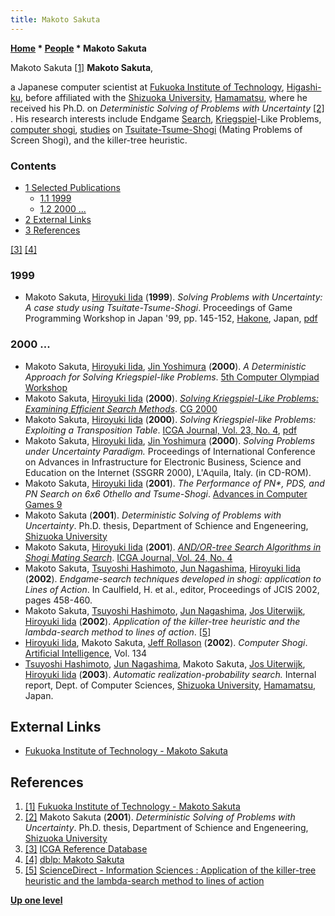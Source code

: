 ```yaml
---
title: Makoto Sakuta
---
```

**[Home](Home "Home") \* [People](People "People") \* Makoto Sakuta**



 [](http://www.fit.ac.jp/research/search/profile/edit_lang_division/E/id/103) Makoto Sakuta <a id="cite-note-1" href="#cite-ref-1">[1]</a> 
**Makoto Sakuta**,  

a Japanese computer scientist at [Fukuoka Institute of Technology](https://en.wikipedia.org/wiki/Fukuoka_Institute_of_Technology), [Higashi-ku](https://en.wikipedia.org/wiki/Higashi-ku,_Fukuoka), before affiliated with the [Shizuoka University](https://en.wikipedia.org/wiki/Shizuoka_University), [Hamamatsu](https://en.wikipedia.org/wiki/Hamamatsu,_Shizuoka), where he received his Ph.D. on *Deterministic Solving of Problems with Uncertainty* <a id="cite-note-2" href="#cite-ref-2">[2]</a> . His research interests include Endgame [Search](Search "Search"), [Kriegspiel](KriegSpiel "KriegSpiel")-Like Problems, [computer shogi](Shogi "Shogi"), [studies](Chess_Problems,_Compositions_and_Studies "Chess Problems, Compositions and Studies") on [Tsuitate-Tsume-Shogi](https://en.wikipedia.org/wiki/Tsumeshogi) (Mating Problems of Screen Shogi), and the killer-tree heuristic. 



### Contents


* [1 Selected Publications](#selected-publications)
	+ [1.1 1999](#1999)
	+ [1.2 2000 ...](#2000-...)
* [2 External Links](#external-links)
* [3 References](#references)






<a id="cite-note-3" href="#cite-ref-3">[3]</a> <a id="cite-note-4" href="#cite-ref-4">[4]</a>



### 1999


* Makoto Sakuta, [Hiroyuki Iida](Hiroyuki_Iida "Hiroyuki Iida") (**1999**). *Solving Problems with Uncertainty: A case study using Tsuitate-Tsume-Shogi*. Proceedings of Game Programming Workshop in Japan '99, pp. 145-152, [Hakone](https://en.wikipedia.org/wiki/Hakone,_Kanagawa), Japan, [pdf](http://www.ci.sys.fit.ac.jp/research/tts-gpw99.pdf)


### 2000 ...


* Makoto Sakuta, [Hiroyuki Iida](Hiroyuki_Iida "Hiroyuki Iida"), [Jin Yoshimura](Jin_Yoshimura "Jin Yoshimura") (**2000**). *A Deterministic Approach for Solving Kriegspiel-like Problems*. [5th Computer Olympiad Workshop](5th_Computer_Olympiad#Workshop "5th Computer Olympiad")
* Makoto Sakuta, [Hiroyuki Iida](Hiroyuki_Iida "Hiroyuki Iida") (**2000**). *[Solving Kriegspiel-Like Problems: Examining Efficient Search Methods](http://link.springer.com/chapter/10.1007/3-540-45579-5_4)*. [CG 2000](CG_2000 "CG 2000")
* Makoto Sakuta, [Hiroyuki Iida](Hiroyuki_Iida "Hiroyuki Iida") (**2000**). *Solving Kriegspiel-like Problems: Exploiting a Transposition Table*. [ICGA Journal, Vol. 23, No. 4](ICGA_Journal#23_4 "ICGA Journal"), [pdf](http://www.ci.sys.fit.ac.jp/research/mpcode3.pdf)
* Makoto Sakuta, [Hiroyuki Iida](Hiroyuki_Iida "Hiroyuki Iida"), [Jin Yoshimura](Jin_Yoshimura "Jin Yoshimura") (**2000**). *Solving Problems under Uncertainty Paradigm.* Proceedings of International Conference on Advances in Infrastructure for Electronic Business, Science and Education on the Internet (SSGRR 2000), L'Aquila, Italy. (in CD-ROM).
* Makoto Sakuta, [Hiroyuki Iida](Hiroyuki_Iida "Hiroyuki Iida") (**2001**). *The Performance of PN\*, PDS, and PN Search on 6x6 Othello and Tsume-Shogi*. [Advances in Computer Games 9](Advances_in_Computer_Games_9 "Advances in Computer Games 9")
* Makoto Sakuta (**2001**). *Deterministic Solving of Problems with Uncertainty*. Ph.D. thesis, Department of Schience and Engeneering, [Shizuoka University](https://en.wikipedia.org/wiki/Shizuoka_University)
* Makoto Sakuta, [Hiroyuki Iida](Hiroyuki_Iida "Hiroyuki Iida") (**2001**). *[AND/OR-tree Search Algorithms in Shogi Mating Search](http://ilk.uvt.nl/icga/journal/contents/content24-4.htm#AND/OR-TREE)*. [ICGA Journal, Vol. 24, No. 4](ICGA_Journal#24_4 "ICGA Journal")
* Makoto Sakuta, [Tsuyoshi Hashimoto](Tsuyoshi_Hashimoto "Tsuyoshi Hashimoto"), [Jun Nagashima](Jun_Nagashima "Jun Nagashima"), [Hiroyuki Iida](Hiroyuki_Iida "Hiroyuki Iida") (**2002**). *Endgame-search techniques developed in shogi: application to Lines of Action*. In Caulfield, H. et al., editor, Proceedings of JCIS 2002, pages 458-460.
* Makoto Sakuta, [Tsuyoshi Hashimoto](Tsuyoshi_Hashimoto "Tsuyoshi Hashimoto"), [Jun Nagashima](Jun_Nagashima "Jun Nagashima"), [Jos Uiterwijk](Jos_Uiterwijk "Jos Uiterwijk"), [Hiroyuki Iida](Hiroyuki_Iida "Hiroyuki Iida") (**2002**). *Application of the killer-tree heuristic and the lambda-search method to lines of action*. <a id="cite-note-5" href="#cite-ref-5">[5]</a>
* [Hiroyuki Iida](Hiroyuki_Iida "Hiroyuki Iida"), Makoto Sakuta, [Jeff Rollason](Jeff_Rollason "Jeff Rollason") (**2002**). *Computer Shogi*. [Artificial Intelligence](https://en.wikipedia.org/wiki/Artificial_Intelligence_%28journal%29), Vol. 134
* [Tsuyoshi Hashimoto](Tsuyoshi_Hashimoto "Tsuyoshi Hashimoto"), [Jun Nagashima](Jun_Nagashima "Jun Nagashima"), Makoto Sakuta, [Jos Uiterwijk](Jos_Uiterwijk "Jos Uiterwijk"), [Hiroyuki Iida](Hiroyuki_Iida "Hiroyuki Iida") (**2003**). *Automatic realization-probability search.* Internal report, Dept. of Computer Sciences, [Shizuoka University](https://en.wikipedia.org/wiki/Shizuoka_University), [Hamamatsu](https://en.wikipedia.org/wiki/Hamamatsu,_Shizuoka), Japan.


## External Links


* [Fukuoka Institute of Technology - Makoto Sakuta](http://www.fit.ac.jp/research/search/profile/edit_lang_division/E/id/103)


## References


1. <a id="cite-ref-1" href="#cite-note-1">[1]</a> [Fukuoka Institute of Technology - Makoto Sakuta](http://www.fit.ac.jp/research/search/profile/edit_lang_division/E/id/103)
2. <a id="cite-ref-2" href="#cite-note-2">[2]</a> Makoto Sakuta (**2001**). *Deterministic Solving of Problems with Uncertainty*. Ph.D. thesis, Department of Schience and Engeneering, [Shizuoka University](https://en.wikipedia.org/wiki/Shizuoka_University)
3. <a id="cite-ref-3" href="#cite-note-3">[3]</a> [ICGA Reference Database](ICGA_Journal#RefDB "ICGA Journal")
4. <a id="cite-ref-4" href="#cite-note-4">[4]</a> [dblp: Makoto Sakuta](https://dblp.uni-trier.de/pers/hd/s/Sakuta:Makoto)
5. <a id="cite-ref-5" href="#cite-note-5">[5]</a> [ScienceDirect - Information Sciences : Application of the killer-tree heuristic and the lambda-search method to lines of action](http://www.sciencedirect.com/science?_ob=ArticleURL&_udi=B6V0C-47VH35R-3&_user=10&_coverDate=09%2F30%2F2003&_rdoc=1&_fmt=high&_orig=search&_origin=search&_sort=d&_docanchor=&view=c&_searchStrId=1552460904&_rerunOrigin=google&_acct=C000050221&_version=1&_urlVersion=0&_userid=10&md5=1d9bce14fd47b45fbf1ebabd9e791404&searchtype=a)

**[Up one level](People "People")**







 
